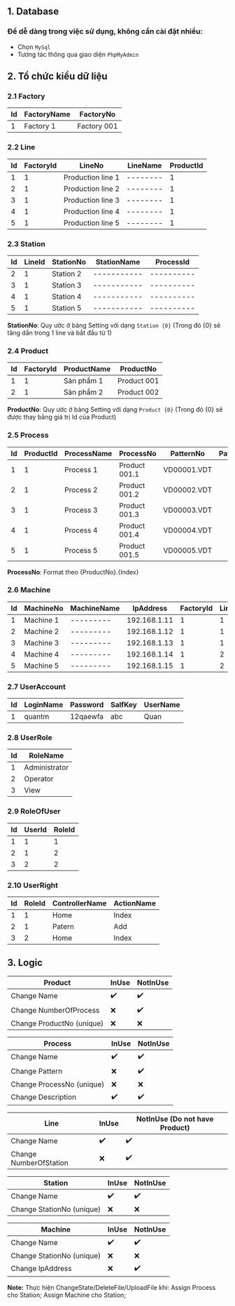 
## 1. Database

### Để dễ dàng trong việc sử dụng, không cần cài đặt nhiều:

- Chọn `MySql`
- Tương tác thông qua giao diện `PhpMyAdmin`

## 2. Tổ chức kiểu dữ liệu

### 2.1 Factory

| Id  | FactoryName | FactoryNo   |
| --- | ----------- | ----------- |
| 1   | Factory 1   | Factory 001 |

### 2.2 Line

| Id  | FactoryId | LineNo            | LineName | ProductId |
| --- | --------- | ----------------- | -------- | --------- |
| 1   | 1         | Production line 1 | -------- | 1         |
| 2   | 1         | Production line 2 | -------- | 1         |
| 3   | 1         | Production line 3 | -------- | 1         |
| 4   | 1         | Production line 4 | -------- | 1         |
| 5   | 1         | Production line 5 | -------- | 1         |

### 2.3 Station

| Id  | LineId | StationNo | StationName | ProcessId  |
| --- | ------ | --------- | ----------- | ---------- |
| 2   | 1      | Station 2 | ----------- | ---------- |
| 3   | 1      | Station 3 | ----------- | ---------- |
| 4   | 1      | Station 4 | ----------- | ---------- |
| 5   | 1      | Station 5 | ----------- | ---------- |

**StationNo**: Quy ước ở bảng Setting với dạng `Station {0}` (Trong đó {0} sẽ tăng dần trong 1 line và bắt đầu từ 1)

### 2.4 Product

| Id  | FactoryId | ProductName | ProductNo   |
| --- | --------- | ----------- | ----------- |
| 1   | 1         | Sản phẩm 1  | Product 001 |
| 2   | 1         | Sản phẩm 2  | Product 002 |

**ProductNo**: Quy ước ở bảng Setting với dạng `Product {0}` (Trong đó {0} sẽ được thay bằng giá trị Id của Product)

### 2.5 Process

| Id  | ProductId | ProcessName | ProcessNo     | PatternNo   | PatternDirectory | OperationData | COAttachment | Description |
| --- | --------- | ----------- | ------------- | ----------- | ---------------- | ------------- | ------------ | ----------- |
| 1   | 1         | Process 1   | Product 001.1 | VD00001.VDT |                  |               |              |             |
| 2   | 1         | Process 2   | Product 001.2 | VD00002.VDT |                  |               |              |             |
| 3   | 1         | Process 3   | Product 001.3 | VD00003.VDT |                  |               |              |             |
| 4   | 1         | Process 4   | Product 001.4 | VD00004.VDT |                  |               |              |             |
| 5   | 1         | Process 5   | Product 001.5 | VD00005.VDT |                  |               |              |             |

**ProcessNo**: Format theo {ProductNo}.{Index}

### 2.6 Machine

| Id  | MachineNo | MachineName | IpAddress    | FactoryId | LineId | StationId | COPartNo |
| --- | --------- | ----------- | ------------ | --------- | ------ | --------- | -------- |
| 1   | Machine 1 | ---------   | 192.168.1.11 | 1         | 1      | 1         | COP--    |
| 2   | Machine 2 | ---------   | 192.168.1.12 | 1         | 1      | 2         | COP--    |
| 3   | Machine 3 | ---------   | 192.168.1.13 | 1         | 1      | 3         | COP--    |
| 4   | Machine 4 | ---------   | 192.168.1.14 | 1         | 2      | 4         | COP--    |
| 5   | Machine 5 | ---------   | 192.168.1.15 | 1         | 2      | 5         | COP--    |

### 2.7 UserAccount

| Id  | LoginName | Password | SalfKey | UserName |
| --- | --------- | -------- | ------- | -------- |
| 1   | quantm    | 12qaewfa | abc     | Quan     |

### 2.8 UserRole

| Id  | RoleName      |
| --- | ------------- |
| 1   | Administrator |
| 2   | Operator      |
| 3   | View          |

### 2.9 RoleOfUser

| Id  | UserId | RoleId |
| --- | ------ | ------ |
| 1   | 1      | 1      |
| 2   | 1      | 2      |
| 3   | 2      | 2      |

### 2.10 UserRight

| Id  | RoleId | ControllerName | ActionName |
| --- | ------ | -------------- | ---------- |
| 1   | 1      | Home           | Index      |
| 2   | 1      | Patern         | Add        |
| 3   | 2      | Home           | Index      |

## 3. Logic

| Product                   | InUse | NotInUse |
| ------------------------- | ----- | -------- |
| Change Name               | ✔️    | ✔️       |
| Change NumberOfProcess    | ❌    | ✔️       |
| Change ProductNo (unique) | ❌    | ❌       |

| Process                   | InUse | NotInUse |
| ------------------------- | ----- | -------- |
| Change Name               | ✔️    | ✔️       |
| Change Pattern            | ❌    | ✔️       |
| Change ProcessNo (unique) | ❌    | ❌       |
| Change Description        | ✔️    | ✔️       |

| Line                   | InUse | NotInUse (Do not have Product) |
| ---------------------- | ----- | ------------------------------ |
| Change Name            | ✔️    | ✔️                             |
| Change NumberOfStation | ❌    | ✔️                             |

| Station                   | InUse | NotInUse |
| ------------------------- | ----- | -------- |
| Change Name               | ✔️    | ✔️       |
| Change StationNo (unique) | ❌    | ❌       |

| Machine                   | InUse | NotInUse |
| ------------------------- | ----- | -------- |
| Change Name               | ✔️    | ✔️       |
| Change StationNo (unique) | ❌    | ❌       |
| Change IpAddress          | ❌    | ✔️       |


**Note:** Thực hiện ChangeState/DeleteFile/UploadFile khi: Assign Process cho Station; Assign Machine cho Station;
